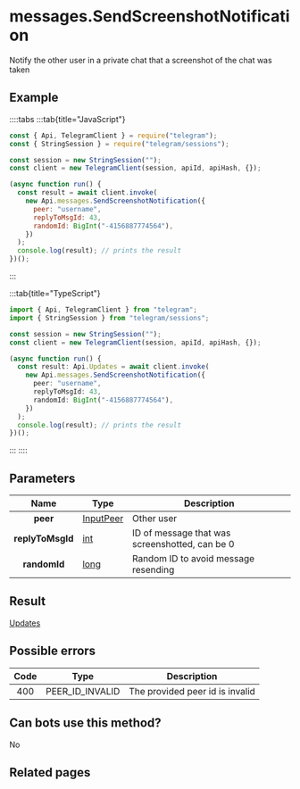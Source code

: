 # messages.SendScreenshotNotification

Notify the other user in a private chat that a screenshot of the chat was taken

## Example

::::tabs
:::tab{title="JavaScript"}

```js
const { Api, TelegramClient } = require("telegram");
const { StringSession } = require("telegram/sessions");

const session = new StringSession("");
const client = new TelegramClient(session, apiId, apiHash, {});

(async function run() {
  const result = await client.invoke(
    new Api.messages.SendScreenshotNotification({
      peer: "username",
      replyToMsgId: 43,
      randomId: BigInt("-4156887774564"),
    })
  );
  console.log(result); // prints the result
})();
```

:::

:::tab{title="TypeScript"}

```ts
import { Api, TelegramClient } from "telegram";
import { StringSession } from "telegram/sessions";

const session = new StringSession("");
const client = new TelegramClient(session, apiId, apiHash, {});

(async function run() {
  const result: Api.Updates = await client.invoke(
    new Api.messages.SendScreenshotNotification({
      peer: "username",
      replyToMsgId: 43,
      randomId: BigInt("-4156887774564"),
    })
  );
  console.log(result); // prints the result
})();
```

:::
::::

## Parameters

|       Name       | Type                                                  | Description                                    |
| :--------------: | ----------------------------------------------------- | ---------------------------------------------- |
|     **peer**     | [InputPeer](https://core.telegram.org/type/InputPeer) | Other user                                     |
| **replyToMsgId** | [int](https://core.telegram.org/type/int)             | ID of message that was screenshotted, can be 0 |
|   **randomId**   | [long](https://core.telegram.org/type/long)           | Random ID to avoid message resending           |

## Result

[Updates](https://core.telegram.org/type/Updates)

## Possible errors

| Code | Type            | Description                     |
| :--: | --------------- | ------------------------------- |
| 400  | PEER_ID_INVALID | The provided peer id is invalid |

## Can bots use this method?

No

## Related pages
